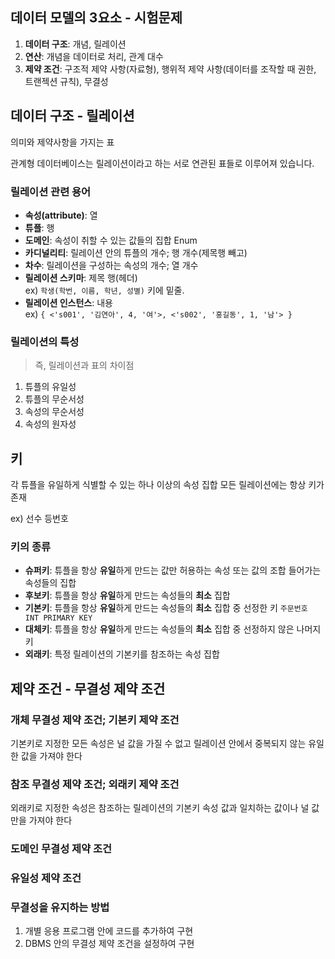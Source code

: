 ## 데이터 모델의 3요소 - 시험문제
1. **데이터 구조**: 개념, 릴레이션
2. **연산**: 개념을 데이터로 처리, 관계 대수
3. **제약 조건**: 구조적 제약 사항(자료형), 행위적 제약 사항(데이터를 조작할 때 권한, 트랜젝션 규칙), 무결성

## 데이터 구조 - 릴레이션

의미와 제약사항을 가지는 표   

관계형 데이터베이스는 릴레이션이라고 하는 서로 연관된 표들로 이루어져 있습니다.


### 릴레이션 관련 용어

- **속성(attribute)**: 열   
- **튜플**: 행   
- **도메인**: 속성이 취할 수 있는 값들의 집합 Enum   
- **카디널리티**: 릴레이션 안의 튜플의 개수; 행 개수(제목행 빼고)   
- **차수**: 릴레이션을 구성하는 속성의 개수; 열 개수
- **릴레이션 스키마**: 제목 행(헤더)   
  ex) `학생(학번, 이름, 학년, 성별)` 키에 밑줄.
- **릴레이션 인스턴스**: 내용   
  ex) `{ <'s001', '김연아', 4, '여'>, <'s002', '홍길동', 1, '남'> }`

### 릴레이션의 특성

> 즉, 릴레이션과 표의 차이점

1. 튜플의 유일성
2. 튜플의 무순서성
3. 속성의 무순서성
4. 속성의 원자성

## 키

각 튜플을 유일하게 식별할 수 있는 하나 이상의 속성 집합
모든 릴레이션에는 항상 키가 존재

ex) 선수 등번호

### 키의 종류

- **슈퍼키**: 튜플을 항상 **유일**하게 만드는 값만 허용하는 속성 또는 값의 조합 들어가는 속성들의 집합
- **후보키**: 튜플을 항상 **유일**하게 만드는 속성들의 **최소** 집합
- **기본키**: 튜플을 항상 **유일**하게 만드는 속성들의 **최소** 집합 중 선정한 키
  `주문번호 INT PRIMARY KEY`
- **대체키**: 튜플을 항상 **유일**하게 만드는 속성들의 **최소** 집합 중 선정하지 않은 나머지 키
- **외래키**: 특정 릴레이션의 기본키를 참조하는 속성 집합

## 제약 조건 - 무결성 제약 조건
### 개체 무결성 제약 조건; 기본키 제약 조건
기본키로 지정한 모든 속성은 널 값을 가질 수 없고 릴레이션 안에서 중복되지 않는 유일
한 값을 가져야 한다

### 참조 무결성 제약 조건; 외래키 제약 조건
외래키로 지정한 속성은 참조하는 릴레이션의 기본키 속성 값과 일치하는 값이나 널 값
만을 가져야 한다

### 도메인 무결성 제약 조건

### 유일성 제약 조건

### 무결성을 유지하는 방법
1. 개별 응용 프로그램 안에 코드를 추가하여 구현
2. DBMS 안의 무결성 제약 조건을 설정하여 구현